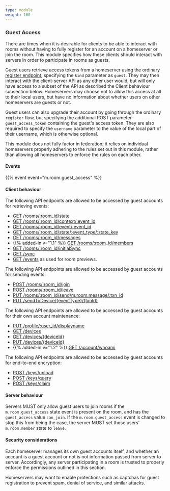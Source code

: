 ```yaml
---
type: module
weight: 160
---
```


### Guest Access

There are times when it is desirable for clients to be able to interact
with rooms without having to fully register for an account on a
homeserver or join the room. This module specifies how these clients
should interact with servers in order to participate in rooms as guests.

Guest users retrieve access tokens from a homeserver using the ordinary
[register
endpoint](#post_matrixclientv3register),
specifying the `kind` parameter as `guest`. They may then interact with
the client-server API as any other user would, but will only have access
to a subset of the API as described the Client behaviour subsection
below. Homeservers may choose not to allow this access at all to their
local users, but have no information about whether users on other
homeservers are guests or not.

Guest users can also upgrade their account by going through the ordinary
`register` flow, but specifying the additional POST parameter
`guest_access_token` containing the guest's access token. They are also
required to specify the `username` parameter to the value of the local
part of their username, which is otherwise optional.

This module does not fully factor in federation; it relies on individual
homeservers properly adhering to the rules set out in this module,
rather than allowing all homeservers to enforce the rules on each other.

#### Events

{{% event event="m.room.guest_access" %}}

#### Client behaviour

The following API endpoints are allowed to be accessed by guest accounts
for retrieving events:

-   [GET /rooms/:room\_id/state](#get_matrixclientv3roomsroomidstate)
-   [GET /rooms/:room\_id/context/:event\_id](#get_matrixclientv3roomsroomidcontexteventid)
-   [GET /rooms/:room\_id/event/:event\_id](#get_matrixclientv3roomsroomideventeventid)
-   [GET /rooms/:room\_id/state/:event\_type/:state\_key](#get_matrixclientv3roomsroomidstateeventtypestatekey)
-   [GET /rooms/:room\_id/messages](#get_matrixclientv3roomsroomidmessages)
-   {{% added-in v="1.1" %}} [GET /rooms/:room\_id/members](#get_matrixclientv3roomsroomidmembers)
-   [GET /rooms/:room\_id/initialSync](#get_matrixclientv3roomsroomidinitialsync)
-   [GET /sync](#get_matrixclientv3sync)
-   [GET /events](#get_matrixclientv3events) as used for room previews.

The following API endpoints are allowed to be accessed by guest accounts
for sending events:

-   [POST /rooms/:room\_id/join](#post_matrixclientv3roomsroomidjoin)
-   [POST /rooms/:room\_id/leave](#post_matrixclientv3roomsroomidleave)
-   [PUT /rooms/:room\_id/send/m.room.message/:txn\_id](#put_matrixclientv3roomsroomidsendeventtypetxnid)
-   [PUT /sendToDevice/{eventType}/{txnId}](#put_matrixclientv3sendtodeviceeventtypetxnid)

The following API endpoints are allowed to be accessed by guest accounts
for their own account maintenance:

-   [PUT /profile/:user\_id/displayname](#put_matrixclientv3profileuseriddisplayname)
-   [GET /devices](#get_matrixclientv3devices)
-   [GET /devices/{deviceId}](#get_matrixclientv3devicesdeviceid)
-   [PUT /devices/{deviceId}](#put_matrixclientv3devicesdeviceid)
-   {{% added-in v="1.2" %}} [GET /account/whoami](#get_matrixclientv3accountwhoami)

The following API endpoints are allowed to be accessed by guest accounts
for end-to-end encryption:

-   [POST /keys/upload](#post_matrixclientv3keysupload)
-   [POST /keys/query](#post_matrixclientv3keysquery)
-   [POST /keys/claim](#post_matrixclientv3keysclaim)

#### Server behaviour

Servers MUST only allow guest users to join rooms if the
`m.room.guest_access` state event is present on the room, and has the
`guest_access` value `can_join`. If the `m.room.guest_access` event is
changed to stop this from being the case, the server MUST set those
users' `m.room.member` state to `leave`.

#### Security considerations

Each homeserver manages its own guest accounts itself, and whether an
account is a guest account or not is not information passed from server
to server. Accordingly, any server participating in a room is trusted to
properly enforce the permissions outlined in this section.

Homeservers may want to enable protections such as captchas for guest
registration to prevent spam, denial of service, and similar attacks.
